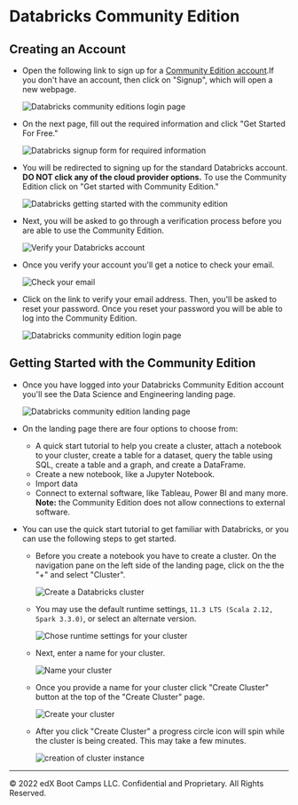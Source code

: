 # Databricks Community Edition

## Creating an Account

* Open the following link to sign up for a [Community Edition account](https://community.cloud.databricks.com/login.html).If you don't have an account, then click on "Signup", which will open a new webpage.

    ![Databricks community editions login page](https://static.bc-edx.com/data/dl-1-2/m22/lms/img/databricks_CE_login_1.png)

* On the next page, fill out the required information and click "Get Started For Free."

    ![Databricks signup form for required information](https://static.bc-edx.com/data/dl-1-2/m22/lms/img/databricks_signup_form.png)

* You will be redirected to signing up for the standard Databricks account. **DO NOT click any of the cloud provider options.** To use the Community Edition click on "Get started with Community Edition."

    ![Databricks getting started with the community edition](https://static.bc-edx.com/data/dl-1-2/m22/lms/img/databricks_getstartedwithCE.png)

* Next, you will be asked to go through a verification process before you are able to use the Community Edition.

    ![Verify your Databricks account](https://static.bc-edx.com/data/dl-1-2/m22/lms/img/verifying_databricks_account.png)

* Once you verify your account you'll get a notice to check your email.

    ![Check your email](https://static.bc-edx.com/data/dl-1-2/m22/lms/img/check_your_email.png)

* Click on the link to verify your email address. Then, you'll be asked to reset your password. Once you reset your password you will be able to log into the Community Edition.

    ![Databricks community edition login page](https://static.bc-edx.com/data/dl-1-2/m22/lms/img/databricks_CE_login_2.png)

## Getting Started with the Community Edition

* Once you have logged into your Databricks Community Edition account you'll see the Data Science and Engineering landing page.

    ![Databricks community edition landing page](https://static.bc-edx.com/data/dl-1-2/m22/lms/img/databricks_landing_page.png)

* On the landing page there are four options to choose from:
    * A quick start tutorial to help you create a cluster, attach a notebook to your cluster, create a table for a dataset, query the table using SQL, create a table and a graph, and create a DataFrame.
    * Create a new notebook, like a Jupyter Notebook.
    * Import data
    * Connect to external software, like Tableau, Power BI and many more. **Note:** the Community Edition does not allow connections to external software.

* You can use the quick start tutorial to get familiar with Databricks, or you can use the following steps to get started.

    * Before you create a notebook you have to create a cluster. On the navigation pane on the left side of the landing page, click on the the "+" and select "Cluster".

        ![Create a Databricks cluster](https://static.bc-edx.com/data/dl-1-2/m22/lms/img/databricks_create_cluster.png)

    * You may use the default runtime settings, `11.3 LTS (Scala 2.12, Spark 3.3.0)`, or select an alternate version.

         ![Chose runtime settings for your cluster](https://static.bc-edx.com/data/dl-1-2/m22/lms/img/databricks_select_cluster.png)

    * Next, enter a name for your cluster.

        ![Name your cluster](https://static.bc-edx.com/data/dl-1-2/m22/lms/img/databricks_name_cluster.png)

    * Once you provide a name for your cluster click "Create Cluster" button at the top of the "Create Cluster" page.

        ![Create your cluster](https://static.bc-edx.com/data/dl-1-2/m22/lms/img/create_databricks_cluster.png)

    * After you click "Create Cluster" a progress circle icon will spin while the cluster is being created. This may take a few minutes.

        ![creation of cluster instance](https://static.bc-edx.com/data/dl-1-2/m22/lms/img/databricks_first_cluster.png)

---

© 2022 edX Boot Camps LLC. Confidential and Proprietary. All Rights Reserved.
